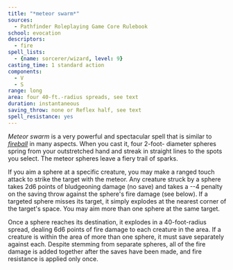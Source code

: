 ```yaml
---
title: "*meteor swarm*"
sources:
  - Pathfinder Roleplaying Game Core Rulebook
school: evocation
descriptors:
  - fire
spell_lists:
  - {name: sorcerer/wizard, level: 9}
casting_time: 1 standard action
components:
  - V
  - S
range: long
area: four 40-ft.-radius spreads, see text
duration: instantaneous
saving_throw: none or Reflex half, see text
spell_resistance: yes
---
```


*Meteor swarm* is a very powerful and spectacular spell that is similar to [*fireball*](/spells/fireball/) in many aspects. When you cast it, four 2-foot- diameter spheres spring from your outstretched hand and streak in straight lines to the spots you select. The meteor spheres leave a fiery trail of sparks.

If you aim a sphere at a specific creature, you may make a ranged touch attack to strike the target with the meteor. Any creature struck by a sphere takes 2d6 points of bludgeoning damage (no save) and takes a --4 penalty on the saving throw against the sphere's fire damage (see below). If a targeted sphere misses its target, it simply explodes at the nearest corner of the target's space. You may aim more than one sphere at the same target.

Once a sphere reaches its destination, it explodes in a 40-foot-radius spread, dealing 6d6 points of fire damage to each creature in the area. If a creature is within the area of more than one sphere, it must save separately against each. Despite stemming from separate spheres, all of the fire damage is added together after the saves have been made, and fire resistance is applied only once.

